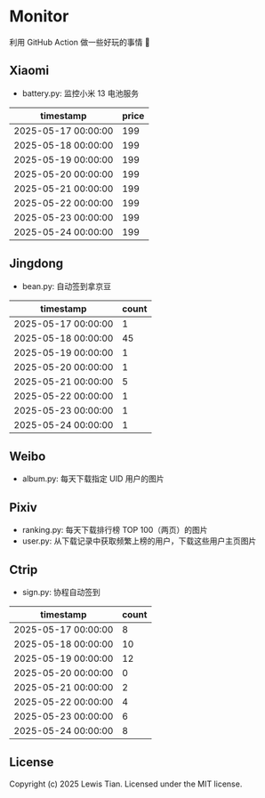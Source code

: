 # Monitor

利用 GitHub Action 做一些好玩的事情 🤣

## Xiaomi

- battery.py: 监控小米 13 电池服务

<!-- xiaomi13battery-start -->

| timestamp | price |
| --- | --- |
| 2025-05-17 00:00:00 | 199 |
| 2025-05-18 00:00:00 | 199 |
| 2025-05-19 00:00:00 | 199 |
| 2025-05-20 00:00:00 | 199 |
| 2025-05-21 00:00:00 | 199 |
| 2025-05-22 00:00:00 | 199 |
| 2025-05-23 00:00:00 | 199 |
| 2025-05-24 00:00:00 | 199 |

<!-- xiaomi13battery-end -->

## Jingdong

- bean.py: 自动签到拿京豆

<!-- jingdongbean-start -->

| timestamp | count |
| --- | --- |
| 2025-05-17 00:00:00 | 1 |
| 2025-05-18 00:00:00 | 45 |
| 2025-05-19 00:00:00 | 1 |
| 2025-05-20 00:00:00 | 1 |
| 2025-05-21 00:00:00 | 5 |
| 2025-05-22 00:00:00 | 1 |
| 2025-05-23 00:00:00 | 1 |
| 2025-05-24 00:00:00 | 1 |

<!-- jingdongbean-end -->

## Weibo

- album.py: 每天下载指定 UID 用户的图片

## Pixiv

- ranking.py: 每天下载排行榜 TOP 100（两页）的图片
- user.py: 从下载记录中获取频繁上榜的用户，下载这些用户主页图片

## Ctrip

- sign.py: 协程自动签到

<!-- ctrip_sign-start -->

| timestamp | count |
| --- | --- |
| 2025-05-17 00:00:00 | 8 |
| 2025-05-18 00:00:00 | 10 |
| 2025-05-19 00:00:00 | 12 |
| 2025-05-20 00:00:00 | 0 |
| 2025-05-21 00:00:00 | 2 |
| 2025-05-22 00:00:00 | 4 |
| 2025-05-23 00:00:00 | 6 |
| 2025-05-24 00:00:00 | 8 |

<!-- ctrip_sign-end -->

## License

Copyright (c) 2025 Lewis Tian. Licensed under the MIT license.

